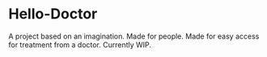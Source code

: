 # Hello-Doctor
A project based on an imagination. Made for people. Made for easy access for treatment from a doctor.
Currently WIP.
